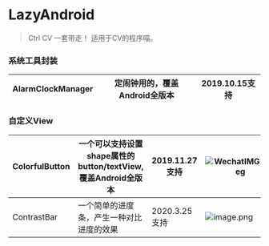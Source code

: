 # LazyAndroid

> Ctrl CV 一套带走！ 适用于CV的程序喵。



### 系统工具封装



| AlarmClockManager | 定闹钟用的，覆盖Android全版本 | 2019.10.15支持 |
| --- | --- | --- |







### 自定义View



| ColorfulButton | 一个可以支持设置shape属性的button/textView,覆盖Android全版本 | 2019.11.27支持 | ![WechatIMG2.jpeg](https://cdn.nlark.com/yuque/0/2019/jpeg/276442/1574907588386-60c2b3e6-7467-4f47-afad-cdd01d1e7c96.jpeg#align=left&display=inline&height=58&name=WechatIMG2.jpeg&originHeight=289&originWidth=1078&size=29150&status=done&width=217) |
| --- | --- | --- | --- |
| ContrastBar | 一个简单的进度条，产生一种对比进度的效果 | 2020.3.25 支持 | ![image.png](https://cdn.nlark.com/yuque/0/2020/png/276442/1585128364109-2d979255-0386-493f-b430-2c9ed9c9cbac.png#align=left&display=inline&height=139&name=image.png&originHeight=277&originWidth=1080&size=29403&status=done&style=none&width=540) |



